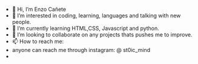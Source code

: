 - 👋 Hi, I’m Enzo Cañete
- 👀 I’m interested in coding, learning, languages and talking with new people.
- 🌱 I’m currently learning HTML,CSS, Javascript and python.
- 💞️ I’m looking to collaborate on any projects thats pushes me to improve.
- 📫 How to reach me:
- anyone can reach me through instagram: @ st0ic_mind
- 
<!---
enzo0989/enzo0989 is a ✨ special ✨ repository because its `README.md` (this file) appears on your GitHub profile.
You can click the Preview link to take a look at your changes.
--->
